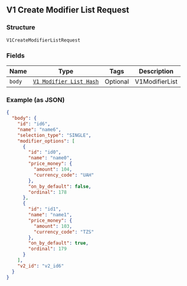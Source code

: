 ## V1 Create Modifier List Request

### Structure

`V1CreateModifierListRequest`

### Fields

| Name | Type | Tags | Description |
|  --- | --- | --- | --- |
| `body` | [`V1 Modifier List Hash`](/doc/models/v1-modifier-list.md) | Optional | V1ModifierList |

### Example (as JSON)

```json
{
  "body": {
    "id": "id6",
    "name": "name6",
    "selection_type": "SINGLE",
    "modifier_options": [
      {
        "id": "id0",
        "name": "name0",
        "price_money": {
          "amount": 104,
          "currency_code": "UAH"
        },
        "on_by_default": false,
        "ordinal": 178
      },
      {
        "id": "id1",
        "name": "name1",
        "price_money": {
          "amount": 103,
          "currency_code": "TZS"
        },
        "on_by_default": true,
        "ordinal": 179
      }
    ],
    "v2_id": "v2_id6"
  }
}
```

